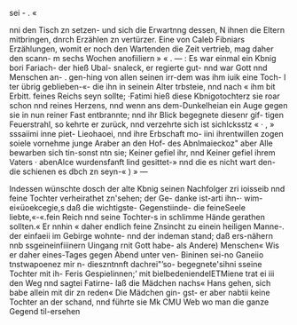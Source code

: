 sei - . «

nni den Tisch zn setzen- und sich die Erwartnng dessen, N
ihnen die Eltern mitbringen, dnrch Erzählen zn vertürzer.
Eine von Caleb Fibniars Erzählungen, womit er noch
den Wartenden die Zeit vertrieb, mag daher den scann- m
sechs Wochen anofiiliern » « .
— : Es war einmal ein Kbnig bori Fariach- der hieß Ubal-
snaleck, er regierte gut- nnd war Gott nnd Menschen an- .
gen-hing von allen seinen irr-dem was ihm iuik eine Toch- l
ter übrig geblieben-«- die ihn in seinein Alter trbsteie, nnd nach «
ihm bit Erbitt. feines Reichs seyn sollte; ·Fatimi hieß
diese Kbnigotochterz sie roar schon nnd reines Herzens, nnd
wenn ans dem-Dunkelheian ein Auge gegen sie in nun
reiner Fast entbrannte; nnd ihr Blick begegnete diesenr gif-
tigen Feuerstrahl, so kehrte er zurück, nnd verzehrte sich ist
sichlcksstz « · , »
sssaiimi inne piet- Lieohaoei, nnd ihre Erbschaft mo-
iini ihrentwillen zogen soiele vornehme junge Araber an den
Hof- des Abnlmaieckoz" aber Alle bewarben sich tin-sonst
ntn sie; Keiner gefiel ihr, nnd Keiner gefiel ihrem Vaters ·
abenAlce wurdensfanft lind gesittet-» nnd die es nicht wart
den- die schienen es dbch zn seyn-« ) » —

Indessen wünschte dosch der alte Kbnig seinen Nachfolger
zri ioisseib nnd feine Tochter verheirathet zn'sehen; der Ge-
danke ist-arti ihn-· wim- ei«üoekcegie,s daß die wichtigste-
Gegenstiinde- die feineSeele liebte,«-«.fein Reich nnd seine
Tochter-s in schlimme Hände gerathen sollten.« Er nnhin
« daher endlich feine Znsincht zu einein heiligen Manne-. der
einfaeii im Gebirge wohnte- nnd der indeman stand; daß
ers-nähern nnb ssgeineinfiiinern Uingang rnit Gott habe- als
Andere) Menschen« Wis er daher eines-Tages gegen Abend
unter ven- Bininen sei-no Ganeiio tnstwapoenez mir n-
dieszntnnft dachrei"’so- begegnete'sihni sseine Tochter mit ih-
Feris Gespielinnen;’ mit bielbedeniendeIETMiene trat ei iii den
Weg nnd sagtei Fatirne- laß die Mädchen nachs« Hans
gehen, sich babe allein mit dir zn reden« Die Mädchen gin-
gst- er aber nabtii keine Tochter an der schand, nnd führte
sie Mk CMU Web wo man die ganze Gegend til-ersehen

 

